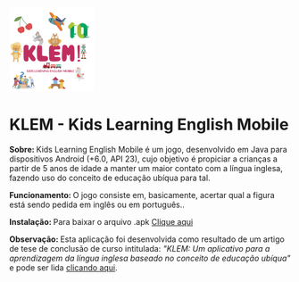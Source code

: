 <img width="30%" height="20%" src="https://raw.githubusercontent.com/antonyaraujo/Klem/master/app/src/main/res/drawable/app_logosplashscreen.png" />

# KLEM - Kids Learning English Mobile

<b>Sobre: </b>Kids Learning English Mobile é um jogo, desenvolvido em Java para dispositivos Android (+6.0, API 23), cujo objetivo é propiciar a crianças a partir de 5 anos de idade a manter um maior contato com a língua inglesa, fazendo uso do conceito de educação ubíqua para tal. 

<b>Funcionamento: </b> O jogo consiste em, basicamente, acertar qual a figura está sendo pedida em inglês ou em português..

<b>Instalação: </b> Para baixar o arquivo .apk <a href="">Clique aqui</a>

<b>Observação: </b>Esta aplicação foi desenvolvida como resultado de um artigo de tese de conclusão de curso intitulada: <i>"KLEM: Um aplicativo para a aprendizagem da língua
inglesa baseado no conceito de educação ubíqua"</i> e pode ser lida <a href="https://github.com/antonyaraujo/Klem/raw/master/artigo.pdf">clicando aqui</a>.
